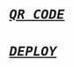 # *[`QR CODE`](https://gist.githubusercontent.com/Afx-Abu/1a03436abd85dac62044cda3031f1e21)*

# *[`DEPLOY`](https://gist.githubusercontent.com/Afx-Abu/1a03436abd85dac62044cda3031f1e21)*
